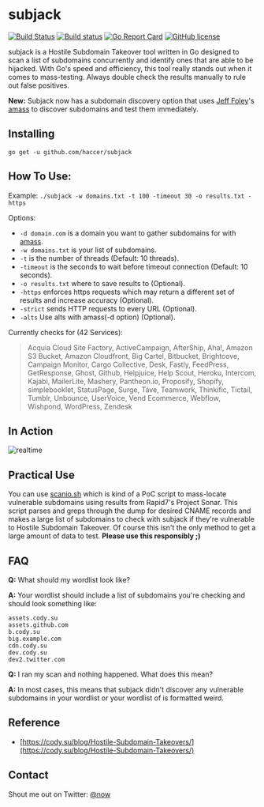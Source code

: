 # subjack

[![Build Status](https://api.travis-ci.org/haccer/subjack.svg?branch=master)](https://travis-ci.org/haccer/subjack) [![Build status](https://ci.appveyor.com/api/projects/status/dm8f2yyjcbn3j1cm?svg=true&passingText=Windows%20-%20OK&failingText=Windows%20-%20failed&pendingText=Windows%20-%20pending)](https://ci.appveyor.com/project/haccer/subjack) [![Go Report Card](https://goreportcard.com/badge/github.com/haccer/subjack)](https://goreportcard.com/report/github.com/haccer/subjack) [![GitHub license](https://img.shields.io/github/license/haccer/subjack.svg)](https://github.com/haccer/subjack/blob/master/LICENSE)

subjack is a Hostile Subdomain Takeover tool written in Go designed to scan a list of subdomains concurrently and identify ones that are able to be hijacked. With Go's speed and efficiency, this tool really stands out when it comes to mass-testing. Always double check the results manually to rule out false positives.

**New:**
Subjack now has a subdomain discovery option that uses [Jeff Foley](https://twitter.com/@jeff_foley)'s [amass](https://github.com/caffix/amass) to discover subdomains and test them immediately.

## Installing

`go get -u github.com/haccer/subjack`

## How To Use:

Example: `./subjack -w domains.txt -t 100 -timeout 30 -o results.txt -https`

Options:
- `-d domain.com` is a domain you want to gather subdomains for with [amass](https://github.com/caffix/amass).
- `-w domains.txt` is your list of subdomains.
- `-t` is the number of threads (Default: 10 threads). 
- `-timeout` is the seconds to wait before timeout connection (Default: 10 seconds).
- `-o results.txt` where to save results to (Optional).
- `-https` enforces https requests which may return a different set of results and increase accuracy (Optional).
- `-strict` sends HTTP requests to every URL (Optional).
- `-alts` Use alts with amass(-d option) (Optional).

Currently checks for (42 Services):
> Acquia Cloud Site Factory, ActiveCampaign, AfterShip, Aha!, Amazon S3 Bucket, Amazon Cloudfront, Big Cartel, Bitbucket, Brightcove, Campaign Monitor, Cargo Collective, Desk, Fastly, FeedPress, GetResponse, Ghost, Github, Helpjuice, Help Scout, Heroku, Intercom, Kajabi, MailerLite, Mashery, Pantheon.io, Proposify, Shopify, simplebooklet, StatusPage, Surge, Táve, Teamwork, Thinkific, Tictail, Tumblr, Unbounce, UserVoice, Vend Ecommerce, Webflow, Wishpond, WordPress, Zendesk

<!--
## Screenshots
<img src="https://i.imgur.com/xfjSuwW.jpg" />
<img src="https://i.imgur.com/2bZF0Ge.png" />
-->

## In Action
![realtime](https://github.com/haccer/haccer.github.io/blob/master/img/subjack1.gif)

## Practical Use

You can use [scanio.sh](https://gist.github.com/haccer/3698ff6927fc00c8fe533fc977f850f8) which is kind of a PoC script to mass-locate vulnerable subdomains using results from Rapid7's Project Sonar. This script parses and greps through the dump for desired CNAME records and makes a large list of subdomains to check with subjack if they're vulnerable to Hostile Subdomain Takeover. Of course this isn't the only method to get a large amount of data to test. **Please use this responsibly ;)**

## FAQ
**Q:** What should my wordlist look like?

**A:** Your wordlist should include a list of subdomains you're checking and should look something like:
```
assets.cody.su
assets.github.com
b.cody.su
big.example.com
cdn.cody.su
dev.cody.su
dev2.twitter.com
```

**Q:** I ran my scan and nothing happened. What does this mean?

**A:** In most cases, this means that subjack didn't discover any vulnerable subdomains in your wordlist or your wordlist of is formatted weird.

## Reference
- [https://cody.su/blog/Hostile-Subdomain-Takeovers/](https://cody.su/blog/Hostile-Subdomain-Takeovers/)

## Contact

Shout me out on Twitter: [@now](https://twitter.com/now)
